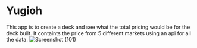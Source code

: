 # Yugioh

This app is to create a deck and see what the total pricing would be for the deck built. 
It containts the price from 5 different markets using an api for all the data.
![Screenshot (101)](https://github.com/user-attachments/assets/3c63095e-2af1-42af-96ad-3047a04dab54)

